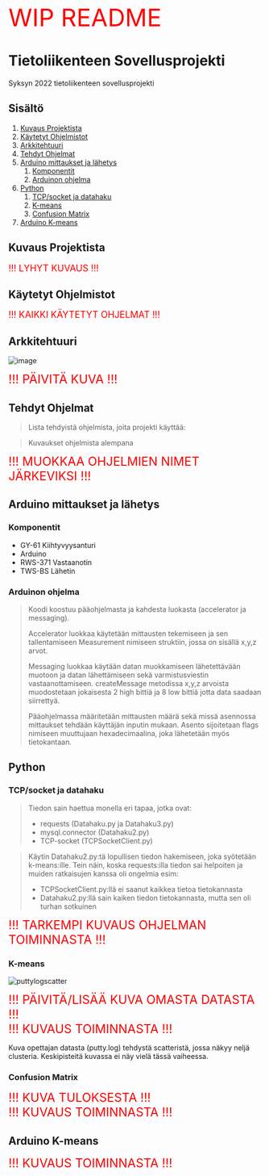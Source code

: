 <span style="color:red">
<font size="10">
WIP README 
</font>
</span>

# Tietoliikenteen Sovellusprojekti
Syksyn 2022  tietoliikenteen sovellusprojekti

## Sisältö
1. [Kuvaus Projektista](#kuvaus-projektista)
2. [Käytetyt Ohjelmistot](#käytetyt-ohjelmistot)
3. [Arkkitehtuuri](#arkkitehtuuri)
4. [Tehdyt Ohjelmat](#tehdyt-ohjelmat)
5. [Arduino mittaukset ja lähetys](#arduino-mittaukset-ja-lähetys)
    1. [Komponentit](#komponentit)
    2. [Arduinon ohjelma](#arduinon-ohjelma)
6. [Python](#python)
    1. [TCP/socket ja datahaku](#tcpsocket-ja-datahaku)
    2. [K-means](#k-means)
    3. [Confusion Matrix](#confusion-matrix)
7. [Arduino K-means](#arduino-k-means)

## Kuvaus Projektista
<span style="color:red">
<font size="4">
!!! LYHYT KUVAUS !!! 
</font>
</span>

## Käytetyt Ohjelmistot

<span style="color:red">
<font size="4">
!!! KAIKKI KÄYTETYT OHJELMAT !!! 
</font>
</span>

## Arkkitehtuuri

![image](https://user-images.githubusercontent.com/97531298/199923738-0a49c750-2408-4f4b-a696-a13558a3ca13.png)

<span style="color:red">
<font size="5">
!!! PÄIVITÄ KUVA !!! 
</font>
</span>

## Tehdyt Ohjelmat
> Lista tehdyistä ohjelmista, joita projekti käyttää:

> Kuvaukset ohjelmista alempana

<span style="color:red">
<font size="5">
!!! MUOKKAA OHJELMIEN NIMET JÄRKEVIKSI !!!
</font>
</span>

## Arduino mittaukset ja lähetys
### Komponentit
- GY-61 Kiihtyvyysanturi
- Arduino
- RWS-371 Vastaanotin
- TWS-BS Lähetin

### Arduinon ohjelma
> Koodi koostuu pääohjelmasta ja kahdesta luokasta (accelerator ja messaging).
> 
> Accelerator luokkaa käytetään mittausten tekemiseen ja sen tallentamiseen Measurement nimiseen struktiin, jossa on sisällä x,y,z arvot.
>
> Messaging luokkaa käytään datan muokkamiseen lähetettävään muotoon ja datan lähettämiseen sekä varmistusviestin vastaanottamiseen. createMessage metodissa x,y,z arvoista muodostetaan jokaisesta 2 high bittiä ja 8 low bittiä jotta data saadaan siirrettyä.
>
> Pääohjelmassa määritetään mittausten määrä sekä missä asennossa mittaukset tehdään käyttäjän inputin mukaan. Asento sijoitetaan flags nimiseen muuttujaan hexadecimaalina, joka lähetetään myös tietokantaan.

## Python
### TCP/socket ja datahaku
> Tiedon sain haettua monella eri tapaa, jotka ovat:
> - requests (Datahaku.py ja Datahaku3.py)
> - mysql.connector (Datahaku2.py)
> - TCP-socket (TCPSocketClient.py)

> Käytin Datahaku2.py:tä lopullisen tiedon hakemiseen, joka syötetään k-means:ille. Tein näin, koska requests:illa tiedon sai helpoiten ja muiden ratkaisujen kanssa oli ongelmia esim: 
> - TCPSocketClient.py:llä ei saanut kaikkea tietoa tietokannasta
> - Datahaku2.py:llä sain kaiken tiedon tietokannasta, mutta sen oli turhan sotkuinen

<span style="color:red">
<font size="5">
!!! TARKEMPI KUVAUS OHJELMAN TOIMINNASTA !!! 
</font>
</span>

### K-means

![puttylogscatter](https://user-images.githubusercontent.com/97531298/206319716-34ec5c5a-6d3e-44a2-ad66-80aaf8f91109.png)

<span style="color:red">
<font size="5">
!!! PÄIVITÄ/LISÄÄ KUVA OMASTA DATASTA !!! 
</br>
!!! KUVAUS TOIMINNASTA !!!
</font>
</span>

Kuva opettajan datasta (putty.log) tehdystä scatteristä, jossa näkyy neljä clusteria. Keskipisteitä kuvassa ei näy vielä tässä vaiheessa.

### Confusion Matrix

<span style="color:red">
<font size="5">
!!! KUVA TULOKSESTA !!! 
</br>
!!! KUVAUS TOIMINNASTA !!!
</font>
</span>

## Arduino K-means

<span style="color:red">
<font size="5">
!!! KUVAUS TOIMINNASTA !!!
</font>
</span>